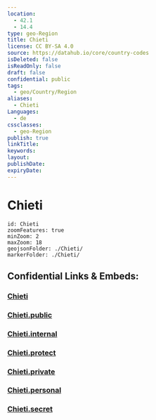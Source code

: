 ```yaml
---
location:
  - 42.1
  - 14.4
type: geo-Region
title: Chieti
license: CC BY-SA 4.0
source: https://datahub.io/core/country-codes
isDeleted: false
isReadOnly: false
draft: false
confidential: public
tags:
  - geo/Country/Region
aliases:
  - Chieti
Languages:
  - de
cssclasses:
  - geo-Region
publish: true
linkTitle:
keywords:
layout:
publishDate:
expiryDate:
---
```


# Chieti

```leaflet
id: Chieti
zoomFeatures: true 
minZoom: 2 
maxZoom: 18
geojsonFolder: ./Chieti/
markerFolder: ./Chieti/
```


## Confidential Links & Embeds: 

### [Chieti](/_Standards/Earth/Continent/Europe/Europe~South/Italy/regions~Italy/Abruzzo/Chieti.md) 

### [Chieti.public](/_public/Earth/Continent/Europe/Europe~South/Italy/regions~Italy/Abruzzo/Chieti.public.md) 

### [Chieti.internal](/_internal/Earth/Continent/Europe/Europe~South/Italy/regions~Italy/Abruzzo/Chieti.internal.md) 

### [Chieti.protect](/_protect/Earth/Continent/Europe/Europe~South/Italy/regions~Italy/Abruzzo/Chieti.protect.md) 

### [Chieti.private](/_private/Earth/Continent/Europe/Europe~South/Italy/regions~Italy/Abruzzo/Chieti.private.md) 

### [Chieti.personal](/_personal/Earth/Continent/Europe/Europe~South/Italy/regions~Italy/Abruzzo/Chieti.personal.md) 

### [Chieti.secret](/_secret/Earth/Continent/Europe/Europe~South/Italy/regions~Italy/Abruzzo/Chieti.secret.md)

